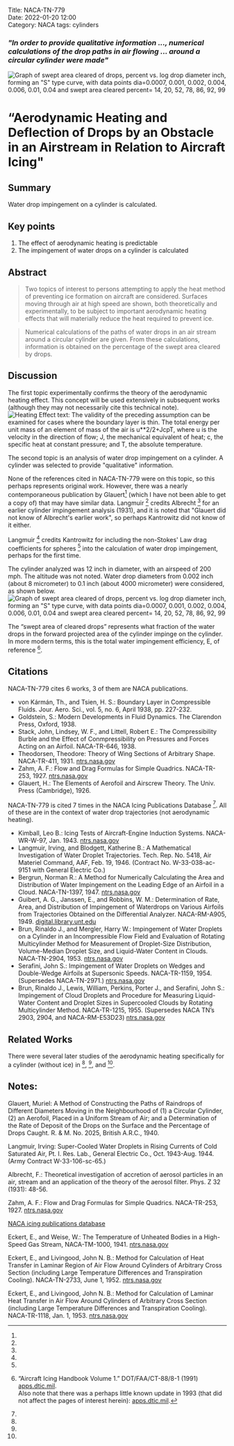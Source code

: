 Title: NACA-TN-779    
Date: 2022-01-20 12:00  
Category: NACA
tags: cylinders

### _"In order to provide qualitative information ..., numerical calculations of the drop paths in air flowing ... around a circular cylinder were made"_  
![Graph of swept area cleared of drops, percent vs. log drop diameter inch, forming an "S" type curve, 
with data points dia=0.0007, 0.001, 0.002, 0.004, 0.006, 0.01, 0.04 
and swept area cleared percent= 14, 20, 52, 78, 86, 92, 99
](images/naca-tn-779/tn-779-area.png "Swept area cleared of drops")

# “Aerodynamic Heating and Deflection of Drops by an Obstacle in an Airstream in Relation to Aircraft Icing"

## Summary 

Water drop impingement on a cylinder is calculated.

## Key points

1. The effect of aerodynamic heating is predictable
2. The impingement of water drops on a cylinder is calculated

## Abstract

>Two topics of interest to persons attempting to apply 
the heat method of preventing ice formation on aircraft 
are considered. Surfaces moving through air at high speed 
are shown, both theoretically and experimentally, to be 
subject to important aerodynamic heating effects that will 
materially reduce the heat required to prevent ice. 

>Numerical calculations of the paths of water drops 
in an air stream around a circular cylinder are given. 
From these calculations, information is obtained on the 
percentage of the swept area cleared by drops.  

## Discussion

The first topic experimentally confirms the theory of the aerodynamic heating effect.  This concept will be used extensively in subsequent works (although they may not necessarily cite this technical note).  
![Heating Effect text:  The validity of the preceding assumption can be examined for cases where the boundary layer is thin.
The total energy per unit mass of an element of mass of the air is u**2/2+J*cp*T, 
where u is the velocity in the direction of flow;
J, the mechanical equivalent of heat;
c, the specific heat at constant pressure; 
and T, the absolute temperature.](images/naca-tn-779/heating-effect.png "The heating effect")

The second topic is an analysis of water drop impingement on a cylinder. 
A cylinder was selected to provide "qualitative" information. 

None of the references cited in NACA-TN-779 were on this topic, so this perhaps represents original work. 
However, there was a nearly contemporaneous publication by Glauert[^2] 
(which I have not been able to get a copy of) that may have similar data.
Langmuir [^3] credits Albrecht [^4] for an earlier cylinder impingement analysis (1931), 
and it is noted that "Glauert did not know of Albrecht's earlier work", 
so perhaps Kantrowitz did not know of it either.

Langmuir [^3] credits Kantrowitz for including the non-Stokes' Law drag coefficients for spheres [^5] 
into the calculation of water drop impingement, perhaps for the first time.

The cylinder analyzed was 12 inch in diameter, with an airspeed of 200 mph. 
The altitude was not noted. Water drop diameters from 0.002 inch (about 8 micrometer) to 0.1 inch 
(about 4000 micrometer) were considered, as shown below.
![Graph of swept area cleared of drops, percent vs. log drop diameter inch, forming an "S" type curve, 
with data points dia=0.0007, 0.001, 0.002, 0.004, 0.006, 0.01, 0.04 
and swept area cleared percent= 14, 20, 52, 78, 86, 92, 99
](images/naca-tn-779/tn-779-area.png "Swept area cleared of drops")

The “swept area of cleared drops” represents what fraction of the water drops in the 
forward projected area of the cylinder impinge on the cylinder. 
In more modern terms, this is the total water impingement efficiency, E, of reference [^6].  

## Citations

NACA-TN-779 cites 6 works, 3 of them are NACA publications.

- von Kármán, Th., and Tsien, H. S.: Boundary Layer in Compressible Fluids. Jour. Aero. Sci., vol. 5, no. 6, April 1938, pp. 227-232.
- Goldstein, S.: Modern Developments in Fluid Dynamics. The Clarendon Press, Oxford, 1938.
- Stack, John, Lindsey, W. F., and Littell, Robert E.: The Compressibility Burble and the Effect of Conmpressibility on Pressures and Forces Acting on an Airfoil. NACA-TR-646, 1938.
- Theodorsen, Theodore: Theory of Wing Sections of Arbitrary Shape. NACA-TR-411, 1931. [ntrs.nasa.gov](https://ntrs.nasa.gov/citations/19930091485)
- Zahm, A. F.: Flow and Drag Formulas for Simple Quadrics. NACA-TR-253, 1927. [ntrs.nasa.gov](https://ntrs.nasa.gov/citations/19800006784)  
- Glauert, H.: The Elements of Aerofoil and Airscrew Theory. The Univ. Press (Cambridge), 1926.

NACA-TN-779 is cited 7 times in the NACA Icing Publications Database [^7]. All of these are in the context of water drop trajectories (not aerodynamic heating). 

- Kimball, Leo B.: Icing Tests of Aircraft-Engine Induction Systems. NACA-WR-W-97, Jan. 1943. [ntrs.nasa.gov](https://ntrs.nasa.gov/citations/19930093057)
- Langmuir, Irving, and Blodgett, Katherine B.: A Mathematical Investigation of Water Droplet Trajectories. Tech. Rep. No. 5418, Air Materiel Command, AAF, Feb. 19, 1946. (Contract No. W-33-038-ac-9151 with General Electric Co.) 
- Bergrun, Norman R.: A Method for Numerically Calculating the Area and Distribution of Water Impingement on the Leading Edge of an Airfoil in a Cloud. NACA-TN-1397, 1947. [ntrs.nasa.gov](https://ntrs.nasa.gov/citations/19810068678)
- Guibert, A. G., Janssen, E., and Robbins, W. M.: Determination of Rate, Area, and Distribution of Impingement of Waterdrops on Various Airfoils from Trajectories Obtained on the Differential Analyzer. NACA-RM-A905, 1949. [digital.library.unt.edu](https://digital.library.unt.edu/ark:/67531/metadc53095/)
- Brun, Rinaldo J., and Mergler, Harry W.: Impingement of Water Droplets on a Cylinder in an Incompressible Flow Field and Evaluation of Rotating Multicylinder Method for Measurement of Droplet-Size Distribution, Volume-Median Droplet Size, and Liquid-Water Content in Clouds. NACA-TN-2904, 1953. [ntrs.nasa.gov](https://ntrs.nasa.gov/citations/19930083606)  
- Serafini, John S.: Impingement of Water Droplets on Wedges and Double-Wedge Airfoils at Supersonic Speeds. NACA-TR-1159, 1954. (Supersedes NACA-TN-2971.) [ntrs.nasa.gov](https://ntrs.nasa.gov/citations/19930091104)  
- Brun, Rinaldo J., Lewis, William, Perkins, Porter J., and Serafini, John S.: Impingement of Cloud Droplets and Procedure for Measuring Liquid-Water Content and Droplet Sizes in Supercooled Clouds by Rotating Multicylinder Method. NACA-TR-1215, 1955. (Supersedes NACA TN’s 2903, 2904, and NACA-RM-E53D23) [ntrs.nasa.gov](https://ntrs.nasa.gov/citations/19810068697)

## Related Works

There were several later studies of the aerodynamic heating specifically for a cylinder (without ice) in [^8], [^9], and [^10].  

## Notes:
[^1]: Kantrowitz, Arthur: Aerodynamic Heating and the Deflection of Drops by an Obstacle in an Air Stream in Relation to Aircraft Icing. NACA-TN-779, 1940. [ntrs.nasa.gov](https://ntrs.nasa.gov/citations/19930081535)  
[^2]:
Glauert, Muriel: A Method of Constructing the Paths of Raindrops of Different Diameters Moving in the Neighbourhood of (1) a Circular Cylinder, (2) an Aerofoil, Placed in a Uniform Stream of Air; and a Determination of the Rate of Deposit of the Drops on the Surface and the Percentage of Drops Caught. R. & M. No. 2025, British A.R.C., 1940.  
[^3]:
Langmuir, Irving: Super-Cooled Water Droplets in Rising Currents of Cold Saturated Air, Pt. I. Res. Lab., General Electric Co., Oct. 1943-Aug. 1944. (Army Contract W-33-106-sc-65.)  
[^4]:
Albrecht, F.: Theoretical investigation of accretion of aerosol particles in an air, stream and an application of the theory of the aerosol filter. Phys. Z 32 (1931): 48-56.  
[^5]:
Zahm, A. F.: Flow and Drag Formulas for Simple Quadrics. NACA-TR-253, 1927. [ntrs.nasa.gov](https://ntrs.nasa.gov/citations/19800006784)  
[^6]: “Aircraft Icing Handbook Volume 1.” DOT/FAA/CT-88/8-1 (1991) [apps.dtic.mil](https://apps.dtic.mil/sti/pdfs/ADA238039.pdf).  
Also note that there was a perhaps little known update in 1993 (that did not affect the pages of interest herein): [apps.dtic.mil](https://apps.dtic.mil/sti/pdfs/ADA276499.pdf).  
[^7]: 
[NACA icing publications database]({filename}naca%20icing%20publications%20database.md)  
[^8]:
Eckert, E., and Weise, W.: The Temperature of Unheated Bodies in a High-Speed Gas Stream, NACA-TM-1000, 1941. [ntrs.nasa.gov](https://ntrs.nasa.gov/citations/19930094417)  
[^9]:
Eckert, E., and Livingood, John N. B.: Method for Calculation of Heat Transfer in Laminar Region of Air Flow Around Cylinders of Arbitrary Cross Section (including Large Temperature Differences and Transpiration Cooling). NACA-TN-2733, June 1, 1952. [ntrs.nasa.gov](https://ntrs.nasa.gov/citations/19930083439)  
[^10]:
Eckert, E., and Livingood, John N. B.: Method for Calculation of Laminar Heat Transfer in Air Flow Around Cylinders of Arbitrary Cross Section (including Large Temperature Differences and Transpiration Cooling). NACA-TR-1118, Jan. 1, 1953. [ntrs.nasa.gov](https://ntrs.nasa.gov/citations/19930092154)  
